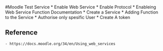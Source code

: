 #Moodle Test Service
	* Enable Web Service
	* Enable Protocol
	* Enableing Web Service Function Documentation
	* Create a Service
	* Adding Function to the Service
	* Authorise only spesific User
	* Create A token
	
## Reference 
	- https://docs.moodle.org/34/en/Using_web_services